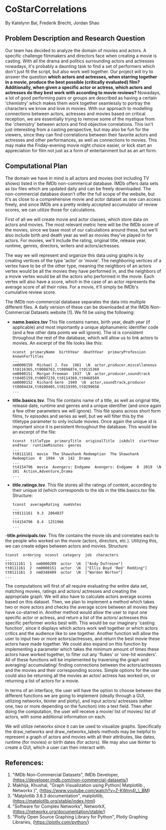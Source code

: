 # CoStarCorrelations
By Katelynn Bai, Frederik Brecht, Jordan Shao
## Problem Description and Research Question
Our team has decided to analyze the domain of movies and actors. A specific challenge filmmakers and directors face when creating a movie is casting. With all the drama and politics surrounding actors and actresses nowadays, it's probably a daunting task to find a set of performers which don't just fit the script, but also work well together. Our project will try to answer the question **which actors and actresses, when starring together in a movie, produce the best possible (critically evaluated) film? Additionally, when given a specific actor or actress, which actors and actresses do they best work with according to movie reviews?** Nowadays, a lot of good performing pairs or groups are described as having a certain 'chemistry' which makes them work together seamlessly to portray the characters we know and love in movies. With our approach to modelling connections between actors, actresses and movies based on critical reception, we are essentially trying to remove some of the mystique from the 'chemistry' between actors and find objective correlations. 
This isn't just interesting from a casting perspective, but may also be fun for the viewers, since they can find correlations between their favorite actors and actresses and other performances, as well as connections to movies. This may make the Friday-evening movie night choice easier, or kick start an appreciation for film not just as a form of entertainment but as an art form. 
## Computational Plan
The domain we have in mind is all actors and movies (not including TV shows) listed in the IMDb non-commerical database. IMDb offers data sets as tsv files which are updated daily and can be freely downloaded. The non-commercial database doesn't offer the full scope of the website, but it's as close to a comprehensive movie and actor dataset as one can access freely, and since IMDb are a pretty widely accepted accumulator of review scores, we can utilize those for calculations.

First of all we will create movie and actor classes, which store data on actors and movies. The most relevant metric here will be the IMDb score of the movies, since we base most of our calculations around these, but we'll also include birth and death year as well as movies they've played in for actors. For movies, we'll include the rating, original title, release year, runtime, genres, directors, writers and actors/actresses.

The way we will represent and organize this data using graphs is by creating vertices of the type 'actor' or 'movie'. The neighboring vertices of a vertex have to be of the other type, meaning the neighbors of an actors vertex would be all the movies they have performed in, and the neighbors of a movie vertex would be all the actors who performed in the movie. Each vertex will also have a score, which in the case of an actor represents the average score of all their roles. For a movie, it'll simply be IMDb's cumulative review score. 

The IMDb non-commercial database separates the data into multiple different files. A daily version of these can be downloaded at the IMDb Non-Commercial Datasets website [1]. We fill be using the following:

- **name.basics.tsv** This file contains names, birth year, death year (if applicable) and most importantly a unique alphanumeric identifier code (and a few other data points we will ignore). The id is consistent throughout the rest of the database, which will allow us to link actors to movies. An excerpt of the file looks like this:

  ```
  nconst  primaryName  birthYear  deathYear  primaryProfession  knownForTitles 
  ... 
  nm0000150  Michael J. Fox  1961  \N  actor,producer,miscellaneous  tt0116365,tt0088763,tt0096874,tt0115369 
  nm0000151  Morgan Freeman  1937  \N  actor,producer,soundtrack	tt0405159,tt0097239,tt0114369,tt0468569 
  nm0000152  Richard Gere  1949  \N  actor,soundtrack,producer	tt0084434,tt0100405,tt0119395,tt0299658
  ...
  ```

- **title.basics.tsv**. This file contains name of a title, as well as original title, release date, runtime and genres and a unique identifier (and once again a few other parameters we will ignore). This file spans across short form films, tv episodes and series as well, but we will filter this by the titletype parameter to only include movies. Once again the unique id is important since it is persistent throughout the database. This would be an excerpt of the file:

  ```
  tconst  titleType  primaryTitle  originalTitle  isAdult  startYear  endYear  runtimeMinutes  genres 
  ... 
  tt0111161  movie  The Shawshank Redemption  The Shawshank Redemption  0  1994  \N  142  Drama 
  ... 
  tt4154796  movie  Avengers: Endgame  Avengers: Endgame  0  2019  \N  181  Action,Adventure,Drama 
  ... 
  ```

- **title.ratings.tsv**. This file stores all the ratings of content, according to their unique id (which corresponds to the ids in the title.basics.tsv file. Structure:

  ```
  tconst  averageRating  numVotes 
  ... 
  tt0111161  9.3  2864837 
  ... 
  tt4154796  8.4  1251966 
  ... 
  ```

-**title.principals.tsv**. This file contains the movie ids and correlates each to the people who worked on the movie (actors, directors, etc.). Utilizing this, we can create edges between actors and movies. Structure:

  ```
  tconst  ordering  nconst  category  job  characters
  ... 
  tt0111161  1  nm0000209  actor  \N  ["Andy Dufresne"]
  tt0111161  2  nm0000151  actor  \N  ["Ellis Boyd 'Red' Redding"]
  tt0111161  3  nm0348409  actor  \N  ["Warden Norton"]
  ...
  ```

The computations will first of all require evaluating the entire data set, matching movies, ratings and actors/ actresses and creating the appropriate graph. We will also have to calculate actors average scores based on this dataset. Then, we plan to implement a method which takes two or more actors and checks the average score between all movies they have co-starred in. Another method would allow the user to input one specific actor or actress, and return a list of the actors/ actresses this specific performer works best with. This would be our imaginary 'casting function', since it displays which actors work well together or which actors critics and the audience like to see together. Another function will allow the user to input two or more actors/actresses, and return the best movie these actors have made together. We could also expand on this function by implementing a parameter which takes the minimum amount of times these actors have worked together, to filter out any 'flukes' or 'one-hit wonders'. All of these functions will be implemented by traversing the graph and averaging/ accumulating/ finding connections between the actors/actresses and the movies and their corresponding scores. Simple options for the user could also be returning all the movies an actor/ actress has worked on, or returning a list of actors for a movie. 

In terms of an interface, the user will have the option to choose between the different functions we are going to implement (ideally through a GUI, utilizing networkx, tkinter and plotly), and input actors/ actresses (either one, two or more depending on the function) into a text field. Then after doing the computation, the user will receive a movie/ list of movies/ list of actors, with some additional information on each. 

We will utilize networkx since it can be used to visualize graphs. Specifically the draw_networkx and draw_networkx_labels methods may be helpful to represent a graph of actors and movies with all their attributes, like dates, runtime (for movies) or birth dates (for actors). We may also use tkinter to create a GUI, which a user can then interact with.

## References:
1. "IMDb Non-Commercial Datasets", IMDb Developer, (https://developer.imdb.com/non-commercial-datasets/)
2. Makhija, Khushal, "Graph Visualization using Python( Matplotlib , Networkx )", (https://www.youtube.com/watch?v=Z-KWnn4\_\_BM)
3. "Matplotlib 3.8.3 documentation", matplotlib,  (https://matplotlib.org/stable/index.html) 
4. "Software for Complex Networks", NetworkX, (https://networkx.org/documentation/stable/)
5. "Plotly Open Source Graphing Library for Python", Plotly Graphing Libraries, (https://plotly.com/python/)

